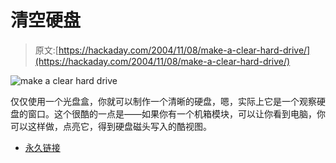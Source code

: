 # 清空硬盘

> 原文:[https://hackaday.com/2004/11/08/make-a-clear-hard-drive/](https://hackaday.com/2004/11/08/make-a-clear-hard-drive/)

![make a clear hard drive](../Images/348e46078e67fd7e95dd42f423e9bb15.png)

仅仅使用一个光盘盒，你就可以制作一个清晰的硬盘，嗯，实际上它是一个观察硬盘的窗口。这个很酷的一点是——如果你有一个机箱模块，可以让你看到电脑，你可以这样做，点亮它，得到硬盘磁头写入的酷视图。

*   [永久链接](http://www.unixmonkey.net/articles/clearhd/)